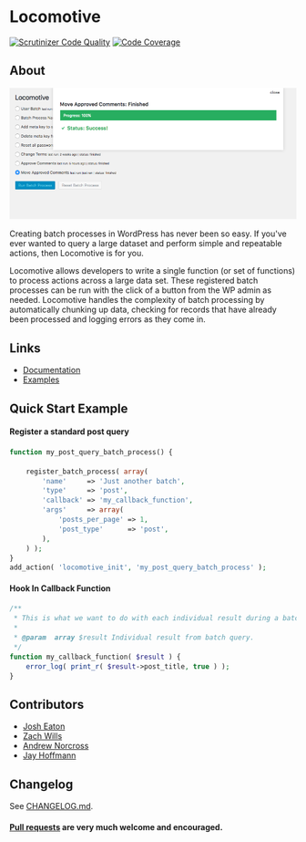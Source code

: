 Locomotive
==========

[![Scrutinizer Code Quality](https://scrutinizer-ci.com/g/reaktivstudios/locomotive/badges/quality-score.png?b=master&s=86399ae1ed8459dbcaa0c4a5d5e34947d7454cf8)](https://scrutinizer-ci.com/g/reaktivstudios/locomotive/?branch=master) [![Code Coverage](https://scrutinizer-ci.com/g/reaktivstudios/locomotive/badges/coverage.png?b=master&s=656ebaea7636b3882b1834f7226c53327e826bb2)](https://scrutinizer-ci.com/g/reaktivstudios/locomotive/?branch=master)

## About

![Locomotive Menu](/screenshot.png "Locomotive Menu")

Creating batch processes in WordPress has never been so easy. If you've ever wanted to query a large dataset and perform simple and repeatable actions, then Locomotive is for you.

Locomotive allows developers to write a single function (or set of functions) to process actions across a large data set. These registered batch processes can be run with the click of a button from the WP admin as needed. Locomotive handles the complexity of batch processing by automatically chunking up data, checking for records that have already been processed and logging errors as they come in.

## Links
* [Documentation](https://github.com/reaktivstudios/locomotive/wiki)
* [Examples](https://github.com/reaktivstudios/locomotive/wiki/Examples)

## Quick Start Example

#### Register a standard post query
``` php
function my_post_query_batch_process() {

	register_batch_process( array(
		'name'     => 'Just another batch',
		'type'     => 'post',
		'callback' => 'my_callback_function',
		'args'     => array(
			'posts_per_page' => 1,
			'post_type'      => 'post',
		),
	) );
}
add_action( 'locomotive_init', 'my_post_query_batch_process' );
```

#### Hook In Callback Function
``` php
/**
 * This is what we want to do with each individual result during a batch routine/
 *
 * @param  array $result Individual result from batch query.
 */
function my_callback_function( $result ) {
	error_log( print_r( $result->post_title, true ) );
}
```

## Contributors
* [Josh Eaton](https://github.com/jjeaton)
* [Zach Wills](https://github.com/zachwills)
* [Andrew Norcross](https://github.com/norcross)
* [Jay Hoffmann](https://github.com/JasonHoffmann)

## Changelog

See [CHANGELOG.md](CHANGELOG.md).


#### [Pull requests](https://github.com/reaktivstudios/locomotive/pulls) are very much welcome and encouraged.
